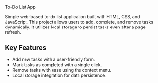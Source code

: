 To-Do List App

Simple web-based to-do list application built with HTML, CSS, and JavaScript. This project allows users to add, complete, and remove tasks dynamically. It utilizes local storage to persist tasks even after a page refresh. 

## Key Features

- Add new tasks with a user-friendly form.
- Mark tasks as completed with a single click.
- Remove tasks with ease using the context menu.
- Local storage integration for data persistence.
